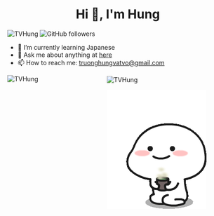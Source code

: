 <h1 align="center">Hi 👋, I'm Hung</h1>

<p align="left"> <img src="https://komarev.com/ghpvc/?username=TVHung&label=Profile%20views&color=0e75b6&style=flat" alt="TVHung" /> <img alt="GitHub followers" src="https://img.shields.io/github/followers/TVHung?style=social"> </p>

- 🌱 I’m currently learning Japanese
- 💬 Ask me about anything at [here](https://www.facebook.com/hung.tv99/)
- 📫 How to reach me: truonghungvatvo@gmail.com


<p><img align="left" style="max-width: 45%" width="50%" height=200 src="https://github-readme-stats.vercel.app/api/top-langs/?username=TVHung&layout=compact&hide=html" alt="TVHung" /></p>  
<p><img align="center" style="max-width: 45%" width="50%" height=200 src="https://github-readme-stats.vercel.app/api?username=TVHung&show_icons=true" alt="TVHung" /></p>


[![TVHung](tenor1.gif)](https://www.facebook.com/hung.tv99/)
